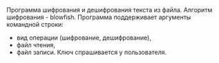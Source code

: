 Программа шифрования и дешифрования текста из файла. Алгоритм шифрования - blowfish.
Программа поддерживает аргументы командной строки:
- вид операции (шифрование, дешифрование),
- файл чтения,
- файл записи.
Ключ спрашивается у пользователя.
